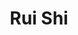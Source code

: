 ---
title: "Rui Shi"
meta_title: "Rui Shi"
description: "Personal academic website"
image: "/images/selfie.jpg"
draft: false
---